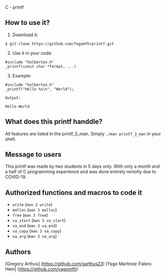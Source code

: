 C - printf

## How to use it?

1) Download it:

```
$ git clone https://github.com/Yagomfh/printf.git
```

2) Use it in your code:

```
#include "holberton.h"
_printf(const char *format, ...)
``` 

3) Example:

 ```
#include "holberton.h"
 _printf("Hello %s\n", "World");
 ```
	Output:
```
Hello World
```

## What does this printf handdle?

All features are listed in the printf_3_man.
Simply `./man printf_3_man` in your shell.

## Message to users

This printf was made by two students in 5 days only. With only a month and a half of C programming experience and was done entirely remotly due to COVID-19.

## Authorized functions and macros to code it

* `write` (`man 2 write`)
* `malloc` (`man 3 malloc`)
* `free` (`man 3 free`)
* `va_start` (`man 3 va_start`)
* `va_end` (`man 3 va_end`)
* `va_copy` (`man 3 va_copy`)
* `va_arg` (`man 3 va_arg`)

## Authors

[Gregory Arthus] (https://github.com/garthus23)
[Yago Martinez-Falero Hein] (https://github.com/yagomfh)
